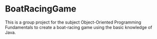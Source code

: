 # BoatRacingGame
This is a group project for the subject Object-Oriented Programming Fundamentals to create a boat-racing game using the basic knowledge of Java.
